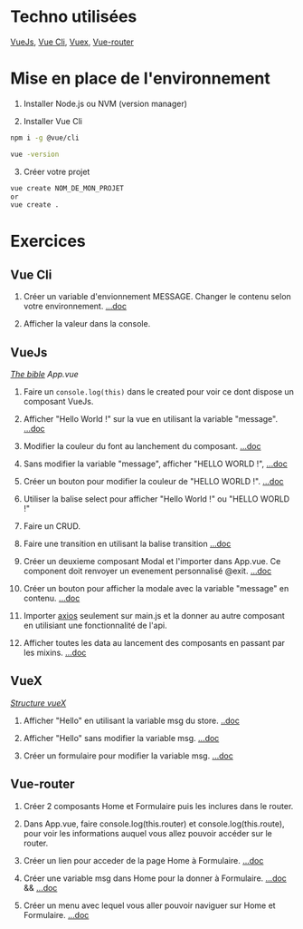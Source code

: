 # Techno utilisées

[VueJs](https://vuejs.org), [Vue Cli](https://cli.vuejs.org/guide/), [Vuex](https://vuex.vuejs.org/fr/), [Vue-router](https://router.vuejs.org)


# Mise en place de l'environnement

1. Installer Node.js ou NVM (version manager)

2. Installer Vue Cli

```sh
npm i -g @vue/cli

vue -version
```

3. Créer votre projet

```sh
vue create NOM_DE_MON_PROJET
or
vue create .
```

# Exercices

## Vue Cli

1. Créer un variable d'envionnement MESSAGE. Changer le contenu selon votre environnement. [...doc](https://cli.vuejs.org/guide/mode-and-env.html#environment-variables)

2. Afficher la valeur dans la console.


## VueJs
*[The bible](https://fr.vuejs.org/v2/style-guide/)*
*App.vue*
1. Faire un ```console.log(this)``` dans le created pour voir ce dont dispose un composant VueJs.

2. Afficher "Hello World !" sur la vue en utilisant la variable "message". [...doc](https://fr.vuejs.org/v2/guide/syntax.html#Texte)

3. Modifier la couleur du font au lanchement du composant. [...doc](https://fr.vuejs.org/v2/guide/instance.html#Diagramme-du-cycle-de-vie)

4. Sans modifier la variable "message", afficher "HELLO WORLD !", [...doc](https://fr.vuejs.org/v2/guide/computed.html#Proprietes-calculees)

5. Créer un bouton pour modifier la couleur de "HELLO WORLD !". [...doc](https://fr.vuejs.org/v2/guide/class-and-style.html#Liaison-de-Styles-HTML)

6. Utiliser la balise select pour afficher "Hello World !" ou "HELLO WORLD !"

7. Faire un CRUD.

8. Faire une transition en utilisant la balise transition [...doc](https://fr.vuejs.org/v2/guide/transitions.html)

9. Créer un deuxieme composant Modal et l'importer dans App.vue. Ce component doit renvoyer un evenement personnalisé @exit. [...doc](https://fr.vuejs.org/v2/guide/components-custom-events.html)

10. Créer un bouton pour afficher la modale avec la variable "message" en contenu. [...doc](https://fr.vuejs.org/v2/guide/components-slots.html)

11. Importer [axios](https://www.npmjs.com/package/axios) seulement sur main.js et la donner au autre composant en utilisiant une fonctionnalité de l'api.

12. Afficher toutes les data au lancement des composants en passant par les mixins. [...doc](https://fr.vuejs.org/v2/guide/mixins.html)


## VueX
*[Structure vueX](https://vuex.vuejs.org/fr/guide/structure.html)*
1. Afficher "Hello" en utilisant la variable msg du store. [..doc](https://vuex.vuejs.org/fr/guide/state.html)

2. Afficher "Hello" sans modifier la variable msg. [...doc](https://vuex.vuejs.org/fr/guide/getters.html)

3. Créer un formulaire pour modifier la variable msg. [...doc](https://vuex.vuejs.org/fr/guide/mutations.html)


## Vue-router

1. Créer 2 composants Home et Formulaire puis les inclures dans le router.

2. Dans App.vue, faire console.log(this.router) et console.log(this.route), pour voir les informations auquel vous allez pouvoir accéder sur le router.

3. Créer un lien pour acceder de la page Home à Formulaire. [...doc](https://router.vuejs.org/fr/guide/essentials/navigation.html)

4. Créer une variable msg dans Home pour la donner à Formulaire. [...doc](https://router.vuejs.org/fr/guide/essentials/navigation.html) && [...doc](https://router.vuejs.org/fr/guide/essentials/passing-props.html#mode-booleen)

4. Créer un menu avec lequel vous aller pouvoir naviguer sur Home et Formulaire. [...doc](https://router.vuejs.org/fr/guide/essentials/nested-routes.html)

